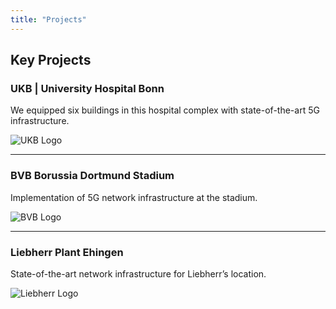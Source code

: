 ```yaml
---
title: "Projects"
---
```


## Key Projects

### UKB | University Hospital Bonn  
We equipped six buildings in this hospital complex with state-of-the-art 5G infrastructure.

![UKB Logo](/images/ukb-bonn.webp)

---

### BVB Borussia Dortmund Stadium  

Implementation of 5G network infrastructure at the stadium.

![BVB Logo](/images/bvb-stadium.jpg)

---

### Liebherr Plant Ehingen  

State-of-the-art network infrastructure for Liebherr’s location.

![Liebherr Logo](/images/liebherr.jpg)
